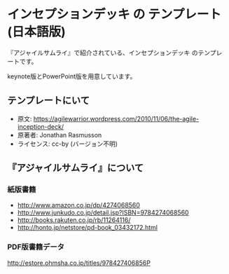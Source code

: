 # インセプションデッキ の テンプレート (日本語版)

『アジャイルサムライ』で紹介されている、インセプションデッキ のテンプレートです。

keynote版とPowerPoint版を用意しています。

## テンプレートにいて

* 原文: https://agilewarrior.wordpress.com/2010/11/06/the-agile-inception-deck/
* 原著者: Jonathan Rasmusson
* ライセンス: cc-by (バージョン不明)

## 『アジャイルサムライ』について

### 紙版書籍

* http://www.amazon.co.jp/dp/4274068560
* http://www.junkudo.co.jp/detail.jsp?ISBN=9784274068560
* http://books.rakuten.co.jp/rb/11264116/
* http://honto.jp/netstore/pd-book_03432172.html

### PDF版書籍データ
http://estore.ohmsha.co.jp/titles/978427406856P
